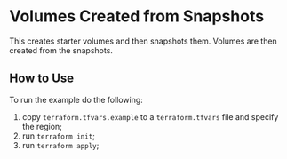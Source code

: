 # Volumes Created from Snapshots

This creates starter volumes and then snapshots them. Volumes are then created
from the snapshots.

## How to Use

To run the example do the following:
1. copy `terraform.tfvars.example` to a `terraform.tfvars` file and specify the
   region;
1. run `terraform init`;
1. run `terraform apply`;
